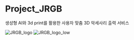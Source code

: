# Project_JRGB
생성형 AI와 3d print를 활용한 사용자 맞춤 3D 악세사리 출력 서비스

![JRGB_logo](https://github.com/Cybecho/Project_JRGB/assets/42949995/50f413ab-54b4-4fb6-abc7-0312850e3dbe)
![JRGB_logo_low](https://github.com/Cybecho/Project_JRGB/assets/42949995/0f15ac8e-89c7-4bda-bf98-69eea531541d)
